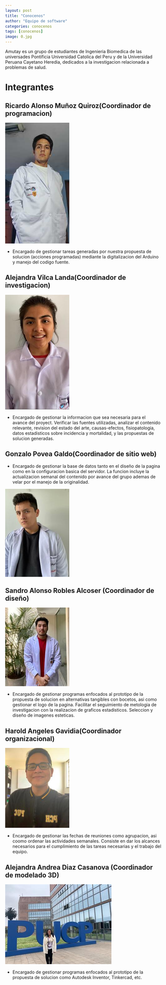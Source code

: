 ```yaml
---
layout: post
title: "Conocenos"
author: "Equipo de software"
categories: conocenos
tags: [conocenos]
image: 0.jpg
---
```


Amutay es un grupo de estudiantes de Ingenieria Biomedica de las universades Pontificia Universidad Catolica del Peru y de la Universidad Peruana Cayetano Heredia, dedicados a la investigacion relacionada a problemas de salud. 

# Integrantes

## Ricardo Alonso Muñoz Quiroz(Coordinador de programacion)

  ![alt text](https://raw.githubusercontent.com/GonzaloUPCH/Grupo13.github.io/Parche-oficial-2/assets/img/Ricardo.jpeg)

* Encargado de gestionar tareas generadas por nuestra propuesta de solucion (acciones programadas) mediante la digitalizacion del Arduino y manejo del codigo fuente.

## Alejandra Vilca Landa(Coordinador de investigacion)

  ![alt text](https://raw.githubusercontent.com/GonzaloUPCH/Grupo13.github.io/Parche-oficial-2/assets/img/Alev.jpeg)

* Encargado de gestionar la informacion que sea necesaria para el avance del proyect. Verificar las fuentes utilizadas, analizar el contenido relevante, revision del estado del arte, causas-efectos, fisiopatologia, datos estadisticos sobre incidencia y mortalidad, y las propuestas de solucion generadas.

## Gonzalo Povea Galdo(Coordinador de sitio web)

* Encargado de gestionar la base de datos tanto en el diseño de la pagina como en la configuracion basica del servidor. La funcion incluye la actualizacion semanal del contenido por avance del grupo ademas de velar por el manejo de la originalidad.

 ![alt text](https://raw.githubusercontent.com/GonzaloUPCH/Grupo13.github.io/Parche-oficial-2/assets/img/Gonzalo.jpeg)
 
## Sandro Alonso Robles Alcoser (Coordinador de diseño)

  ![alt text](https://raw.githubusercontent.com/GonzaloUPCH/Grupo13.github.io/Parche-oficial-2/assets/img/Sandro.jpeg)

* Encargado de gestionar programas enfocados al prototipo de la propuesta de solucion en alternativas tangibles con bocetos, asi como gestionar el logo de la pagina. Facilitar el seguimiento de metologia de investigacion con la realizacion de graficos estadisticos. Seleccion y diseño de imagenes esteticas.

## Harold Angeles Gavidia(Coordinador organizacional)

  ![alt text](https://raw.githubusercontent.com/GonzaloUPCH/Grupo13.github.io/Parche-oficial-2/assets/img/Haru%20(2).jpeg)

* Encargado de gestionar las fechas de reuniones como agrupacion, asi coomo ordenar las actividades semanales. Consiste en dar los alcances necesarios para el cumplimiento de las tareas necesarias y el trabajo del equipo.

## Alejandra Andrea Diaz Casanova (Coordinador de modelado 3D)

   ![alt text](https://raw.githubusercontent.com/GonzaloUPCH/Grupo13.github.io/Parche-oficial-2/assets/img/Aled.jpeg)

* Encargado de gestionar programas enfocados al prototipo de la propuesta de solucion como Autodesk Inventor, Tinkercad, etc.


